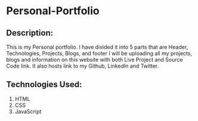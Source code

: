 # Personal-Portfolio
## Description:
This is my Personal portfolio. I have divided it into 5 parts that are Header, Technologies, Projects, Blogs, and footer 
I will be uploading all my projects, blogs and information on this website with both Live Project and Source Code link. 
It also hosts link to my Github, LinkedIn and Twitter.

## Technologies Used:
  1. HTML
  2. CSS
  3. JavaScript
